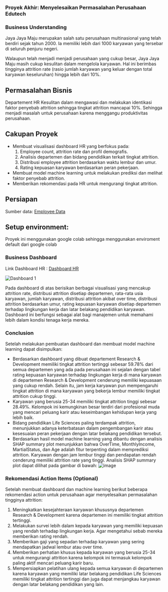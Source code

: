 ### Proyek Akhir: Menyelesaikan Permasalahan Perusahaan Edutech ###
### Business Understanding ###
Jaya Jaya Maju merupakan salah satu perusahaan multinasional yang telah berdiri sejak tahun 2000. Ia memiliki lebih dari 1000 karyawan yang tersebar di seluruh penjuru negeri. 

Walaupun telah menjadi menjadi perusahaan yang cukup besar, Jaya Jaya Maju masih cukup kesulitan dalam mengelola karyawan. Hal ini berimbas tingginya attrition rate (rasio jumlah karyawan yang keluar dengan total karyawan keseluruhan) hingga lebih dari 10%.

## Permasalahan Bisnis ##
Departement HR Kesulitan dalam mengawasi dan melakukan identikasi faktor penyebab attrition sehingga tingkat attrition mancapai 10%. Sehingga menjadi masalah untuk perusahaan karena menggangu produktivitas perusahaan.

## Cakupan Proyek ##
- Membuat visualisasi dashboard HR yang berfokus pada:
    1. Employee count, attrition rate dan profil demografis.
    2. Analisis departemen dan bidang pendidikan terkait tingkat attrition.
    3. Distribusi employee attrition berdasarkan waktu lembur dan umur.
    4. Rating kepuasan karyawan berdasarkan peran pekerjaan.
- Membuat model machine learning untuk melakukan prediksi dan melihat faktor penyebab attrition.
- Memberikan rekomendasi pada HR untuk mengurangi tingkat attrition.

## Persiapan ##
Sumber data: [Employee Data](https://github.com/dicodingacademy/dicoding_dataset/blob/main/employee/employee_data.csv)

## Setup environment: ##
Proyek ini menggunakan google colab sehingga menggunakan enviroment default dari google colab

### Business Dashboard ###
Link Dashboard HR : [Dashboard HR](https://public.tableau.com/app/profile/rifki.nova.suryo/viz/DasbordHR/Dashboard1?publish=yes) 

![Dashboard 1](https://github.com/user-attachments/assets/0a35fa6f-97f0-48f5-83bc-272422d10d6d)

Pada dashboard di atas berisikan berbagai visualisasi yang mencakup attrition rate, distribusi attrition disetiap departemen, rata-rata usia karyawan, jumlah karyawan, distribusi attrition akibat over time, distribusi attrition berdasarkan umur, rating kepuasan karyawan disetiap departemen terhadap lingkungan kerja dan latar belakang pendidikan karyawan. Dashboard ini berfungsi sebagai alat bagi manajemen untuk memahami lebih dalam kondisi tenaga kerja mereka.

### Conclusion ###
Setelah melakukan pembuatan dashboard dan membuat model machine learning dapat disimpulkan:
- Berdasarkan dashboard yang dibuat departement Research & Development memiliki tingkat attrition tertinggi sebesar 59.78% dari semua departemen yang ada pada perusahaan ini sejalan dengan tabel rating kepuasan karyawan terhadap lingkungan kerja di mana karyawan di departemen Research & Development cenderung memiliki kepuasaan yang cukup rendah. Selain itu, jam kerja karyawan pun mempengaruhi tingkat attrition di mana karyawan yang bekerja lembur memiliki tingkat attrition cukup tinggi. 
- Karyawan yang berusia 25-34 memiliki tingkat attrition tinggi sebesar 28.49%. Kelompok ini kemungkinan besar terdiri dari profesional muda yang mencari peluang karir atau keseimbangan kehidupan kerja yang lebih baik. 
- Bidang pendidikan Life Sciences paling terdampak attrition, menunjukkan adanya keterbatasan dalam pengembangan karir atau kesesuaian peran pekerjaan dengan latar belakang pendidikan tersebut.
- Berdasarkan hasil model machine learning yang dibantu dengan analisis SHAP summary plot menunjukkan bahwa OverTime, MonthlyIncome, MartialStatus, dan Age adalah fitur terpenting dalam memprediksi attrition. Karyawan dengan jam lembur tinggi dan pendapatan rendah cenderung memiliki attrition rate yang tinggi. Analisis SHAP summary plot dapat dilihat pada gambar di bawah:
![image](https://github.com/user-attachments/assets/1b35b0c6-0037-4495-9eaa-095b7d93b0bc)

### Rekomendasi Action Items (Optional) ###
Setelah membuat dashboard dan machine learning berikut beberapa rekomendasi action untuk perusahaan agar menyelesaikan permasalahan tingginya attrition:
 1. Meningkatkan kesejahteraan karyawan khususnya departemen Research & Development karena departemen ini memiliki tingkat attrition tertinggi.
 2. Melakukan survei lebih dalam kepada karyawan yang memiliki kepuasan yang rendah terhadap lingkungan kerja. Agar mengetahui sebab mereka memberikan rating rendah.
 3. Memberikan gaji yang sepadan terhadap karyawan yang sering mendapatkan jadwal lembur atau over time.
 4. Memberikan perhatian khusus kepada karyawan yang berusia 25-34 untuk mengurangi attrition karena kelompok ini termasuk kelompok paling aktif mencari peluang karir baru.
 5. Mempersiapkan pelatihan ulang kepada semua karyawan di departemen karena karyawan yang memiliki latar belakang pendidikan Life Sciences memiliki tingkat attrition tertinggi dan juga dapat menjangkau karyawan dengan latar belakang pendidikan yang lain.
